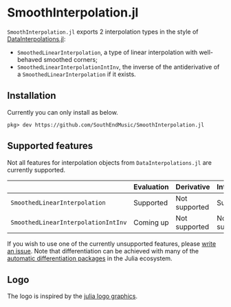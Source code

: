 # SmoothInterpolation.jl

`SmoothInterpolation.jl` exports 2 interpolation types in the style of [DataInterpolations.jl](https://github.com/SciML/DataInterpolations.jl):

- `SmoothedLinearInterpolation`, a type of linear interpolation with well-behaved smoothed corners;
- `SmoothedLinearInterpolationIntInv`, the inverse of the antiderivative of a `SmoothedLinearInterpolation` if it exists.

## Installation

Currently you can only install as below.

```
pkg> dev https://github.com/SouthEndMusic/SmoothInterpolation.jl
```

## Supported features

Not all features for interpolation objects from `DataInterpolations.jl` are currently supported.

|                                     | Evaluation | Derivative    | Integration                                |
| ----------------------------------- | ---------- | ------------- | ------------------------------------------ |
| `SmoothedLinearInterpolation`       | Supported  | Not supported | Supported                                  |
| `SmoothedLinearInterpolationIntInv` | Coming up  | Not supported | Not supported                              |

If you wish to use one of the currently unsupported features, please [write an issue](https://github.com/SouthEndMusic/SmoothInterpolation.jl/issues). Note that differentiation can be achieved with many of the [automatic differentiation packages](https://juliadiff.org/#the_big_list) in the Julia ecosystem.

## Logo

The logo is inspired by the [julia logo graphics](https://github.com/JuliaLang/julia-logo-graphics).